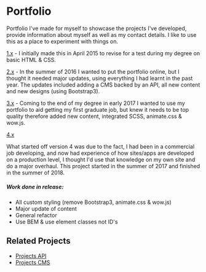 # Portfolio

Portfolio I've made for myself to showcase the projects I've developed, provide information about myself as well as my contact details. I like to use this as a place to experiment with things on.

[1.x](https://github.com/jahidulpabelislam/portfolio/tree/releases/tag/v1) - I initially made this in April 2015 to revise for a test during my degree on basic HTML &amp; CSS.

[2.x](https://github.com/jahidulpabelislam/portfolio/tree/releases/tag/v2) - In the summer of 2016 I wanted to put the portfolio online, but I thought it needed major updates, using everything I had learnt in the past year. The updates included adding a CMS backed by an API, all new content and new designs (using Bootstrap3).

[3.x](https://github.com/jahidulpabelislam/portfolio/tree/releases/tag/v3) - Coming to the end of my degree in early 2017 I wanted to use my portfolio to aid getting my first graduate job, but knew it needs to be top quality therefore added new content, integrated SCSS, animate.css &amp; wow.js.



[4.x](https://github.com/jahidulpabelislam/portfolio/tree/releases/tag/v4)

What started off version 4 was due to the fact, I had been in a commercial job developing, and now had experience of how sites/apps are developed on a production level, I thought I'd use that knowledge on my own site and do a major overhaul. This project started in the summer of 2017 and finished in the summer of 2018.

##### Work done in release:

- All custom styling (remove Bootstrap3, animate.css &amp; wow.js)
- Major update of content
- General refactor
- Use BEM &amp; use element classes not ID's

## Related Projects

- [Projects API](https://github.com/jahidulpabelislam/portfolio-api)
- [Projects CMS](https://github.com/jahidulpabelislam/portfolio-cms)
